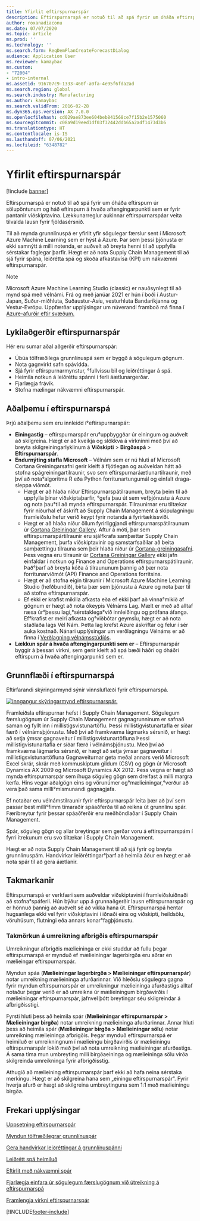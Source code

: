 ```yaml
---
title: Yfirlit eftirspurnarspár
description: Eftirspurnarspá er notuð til að spá fyrir um óháða eftirspurn úr sölupöntunum og háð eftirspurn á hvaða aftengingarpunkti sem er fyrir pantanir viðskiptavina. Lækkunarreglur aukinnar eftirspurnarspáar veita tilvalda lausn fyrir fjöldasérsnið.
author: roxanadiaconu
ms.date: 07/07/2020
ms.topic: article
ms.prod: ''
ms.technology: ''
ms.search.form: ReqDemPlanCreateForecastDialog
audience: Application User
ms.reviewer: kamaybac
ms.custom:
- "72004"
- intro-internal
ms.assetid: 916707c9-1333-460f-a0fa-4e95f6fda2ad
ms.search.region: global
ms.search.industry: Manufacturing
ms.author: kamaybac
ms.search.validFrom: 2016-02-28
ms.dyn365.ops.version: AX 7.0.0
ms.openlocfilehash: cd029ae873ee604beb841568ce7f15b2e1575060
ms.sourcegitcommit: c08a9d19eed1df03f32442ddb65a2adf1473d3b6
ms.translationtype: HT
ms.contentlocale: is-IS
ms.lasthandoff: 07/06/2021
ms.locfileid: "6348782"
---
```

# <a name="demand-forecasting-overview"></a>Yfirlit eftirspurnarspár

[!include [banner](../includes/banner.md)]

Eftirspurnarspá er notuð til að spá fyrir um óháða eftirspurn úr sölupöntunum og háð eftirspurn á hvaða aftengingarpunkti sem er fyrir pantanir viðskiptavina. Lækkunarreglur aukinnar eftirspurnarspáar veita tilvalda lausn fyrir fjöldasérsnið.

Til að mynda grunnlínuspá er yfirlit yfir sögulegar færslur sent í Microsoft Azure Machine Learning sem er hýst á Azure. Þar sem þessi þjónusta er ekki samnýtt á milli notenda, er auðvelt að breyta henni til að uppfylla sérstakar faglegar þarfir. Hægt er að nota Supply Chain Management til að sjá fyrir spána, leiðrétta spá og skoða afkastavísa (KPI) um nákvæmni eftirspurnarspár.

> [!NOTE]
> Microsoft Azure Machine Learning Studio (classic) er nauðsynlegt til að mynd spá með vélnámi. Frá og með janúar 2021 er hún í boði í Austur-Japan, Suður-miðhluta, Suðaustur-Asíu, vesturhluta Bandaríkjanna og Vestur-Evrópu. Uppfærðar upplýsingar um núverandi framboð má finna í [Azure-afurðir eftir svæðum.](https://azure.microsoft.com/global-infrastructure/services/?regions=all&products=machine-learning-studio)

## <a name="key-features-of-demand-forecasting"></a>Lykilaðgerðir eftirspurnarspár

Hér eru sumar aðal aðgerðir eftirspurnarspár:

- Úbúa tölfræðilega grunnlínuspá sem er byggð á sögulegum gögnum.
- Nota gagnvirkt safn spávídda.
- Sjá fyrir eftirspurnarmynstur, °fullvissu bil og leiðréttingar á spá.
- Heimila notkun á leiðréttu spánni í ferli áætlunargerðar.
- Fjarlægja frávik.
- Stofna mælingar nákvæmni eftirspurnarspár.

## <a name="major-themes-in-demand-forecasting"></a>Aðalþemu í eftirspurnarspá

Þrjú aðalþemu sem eru innleidd í°eftirspurnarspár:

- **Einingastig** – eftirspurnarspár eru°uppbyggðar úr einingum og auðvelt að skilgreina. Hægt er að kveikja og slökkva á virkninni með því að breyta skilgreiningarlyklinum á **Viðskipti** &gt; **Birgðaspá** &gt; **Eftirspurnarspár**.
- **Endurnýting stafla Microsoft** – Vélnám sem er nú hluti af Microsoft Cortana Greiningarsafni gerir kleift á fljótlegan og auðveldan hátt að stofna spágreiningartilraunir, svo sem eftirspurnaráætlunartilraunir, með því að nota°algoritma R eða Python forritunartungumál og einfalt draga-sleppa viðmót.
  - Hægt er að hlaða niður Eftirspurnarspátilraunum, breyta þeim til að uppfylla þínar viðskiptaþarfir, °gefa þau út sem vefþjónustu á Azure og nota þau°til að mynda eftirspurnarspár. Tilraunirnar eru tiltækar fyrir niðurhal ef áskrift að Supply Chain Management á skipulagningu framleiðslu hefur verið keypt fyrir notanda á fyrirtækissviði.
  - Hægt er að hlaða niður öllum fyrirliggjandi eftirspurnarspátilraunum úr [Cortana Greiningar Gallery](https://gallery.cortanaanalytics.com/). Aftur á móti, þar sem eftirspurnarspártilraunir eru sjálfkrafa samþættar Supply Chain Management, þurfa viðskiptavinir og samstarfsaðilar að beita samþættingu tilrauna sem þeir hlaða niður úr [Cortana-greiningasafni](https://gallery.cortanaanalytics.com/). Þess vegna eru tilraunir úr [Cortana Greiningar Gallery](https://gallery.cortanaanalytics.com/) ekki jafn einfaldar í notkun og Finance and Operations eftirspurnarspátilraunir. Það°þarf að breyta kóða á tilraununum þannig að þær nota forritunarviðmót (API) Finance and Operations forritsins.
  - Hægt er að stofna eigin tilraunir í Microsoft Azure Machine Learning Studio (hefðbundið), birta þær sem þjónustu á Azure og nota þær til að stofna eftirspurnarspár.
  - Ef ekki er krafist mikilla afkasta eða ef ekki þarf að vinna°mikið af gögnum er hægt að nota ókeypis Vélnáms Lag. Mælt er með að alltaf ræsa úr°þessu lagi,°sérstaklega°við innleiðingu og prófana áfanga. Ef°krafist er meiri afkasta og°viðbótar geymslu, hægt er að nota staðlaða lags Vél Nám. Þetta lag krefst Azure áskriftar og felur í sér auka kostnað. Nánari upplýsingar um verðlagningu Vélnáms er að finna í [Verðlagning vélnámsstúdíós](https://aka.ms/machine-learning-price-info).
- **Lækkun spár á hvaða aftengingarpunkti sem er** – Eftirspurnarspár byggir á þessari virkni, sem gerir kleift að spá bæði háðri og óháðri eftirspurn á hvaða aftengingarpunkti sem er.

## <a name="basic-flow-in-demand-forecasting"></a>Grunnflæði í eftirspurnarspá

Eftirfarandi skýringarmynd sýnir vinnsluflæði fyrir eftirspurnarspá.

[![inngangur skýringarmynd eftirspurnarspár.](./media/demand-forecasting-introduction.png)](./media/demand-forecasting-introduction.png)

Framleiðsla eftirspurnar hefst í Supply Chain Management. Sögulegum færslugögnum úr Supply Chain Management gagnagrunninum er safnað saman og fyllt inn í millistigsvistunartöflu. Þessi millistigvistunartafla er síðar færð í vélnámsþjónustu. Með því að framkvæma lágmarks sérsnið, er hægt að setja ýmsar gagnaveitur í millistigsvistunartöfluna Þessi millistigvistunartafla er síðar færð í vélnámsþjónustu. Með því að framkvæma lágmarks sérsnið, er hægt að setja ýmsar gagnaveitur í millistigsvistunartöfluna Gagnaveiturnar geta meðal annars verið Microsoft Excel skrár, skrár með kommuskiptum gildum (CSV) og gögn úr Microsoft Dynamics AX 2009 og Microsoft Dynamics AX 2012. Þess vegna er hægt að mynda eftirspurnarspár sem íhuga söguleg gögn sem dreifast á milli margra kerfa. Hins vegar aðalgögn eins og vörunúmer og°mælieiningar,°verður að vera það sama milli°mismunandi gagnagjafa.

Ef notaðar eru vélnámstilraunir fyrir eftirspurnarspár leita þær að því sem passar best milli°fimm tímaraðir spáaðferða til að reikna út grunnlínu spár. Færibreytur fyrir þessar spáaðferðir eru meðhöndlaðar í Supply Chain Management.

Spár, söguleg gögn og allar breytingar sem gerðar voru á eftirspurnarspám í fyrri ítrekunum eru svo tiltækar í Supply Chain Management.

Hægt er að nota Supply Chain Management til að sjá fyrir og breyta grunnlínuspám. Handvirkar leiðréttingar°þarf að heimila áður en hægt er að nota spár til að gera áætlanir.

## <a name="limitations"></a>Takmarkanir

Eftirspurnarspá er verkfæri sem auðveldar viðskiptavini í framleiðsluiðnaði að stofna°spáferli. Hún býður upp á grunnaðgerðir lausn eftirspurnarspár og er hönnuð þannig að auðvelt sé að víkka hana út. Eftirspurnarspá hentar hugsanlega ekki vel fyrir viðskiptavini í iðnaði eins og viðskipti, heildsölu, vöruhúsum, flutningi eða annars konar°fagþjónustu.

### <a name="demand-forecast-variant-conversion-limitation"></a>Takmörkun á umreikning afbrigðis eftirspurnarspár

Umreikningur afbrigðis mælieininga er ekki studdur að fullu þegar eftirspurnarspá er mynduð ef mælieiningar lagerbirgða eru aðrar en mælieingar eftirspurnarspár.

Myndun spáa (**Mælieiningar lagerbirgða > Mælieiningar eftirspurnarspár**) notar umreikning mælieininga afurðarinnar. Við hleðslu sögulegra gagna fyrir myndun eftirspurnarspár er umreikningur mælieininga afurðastigs alltaf notaður þegar verið er að umreikna úr mælieiningum birgðavirðis í mælieiningar eftirspurnarspár, jafnvel þótt breytingar séu skilgreindar á afbrigðisstigi.

Fyrsti hluti þess að heimila spár (**Mælieiningar eftirspurnarspár > Mælieiningar birgða**) notar umreikning mælieininga afurðarinnar. Annar hluti þess að heimila spár (**Mælieiningar birgða > Mælieiningar sölu**) notar umreikning mælieininga afbrigðis. Þegar mynduð eftirspurnarspá er heimiluð er umreikningnum í mælieingu birgðavirðis úr mælieiningu eftirspurnarspár lokið með því að nota umreikning mælieiningar afurðastigs. Á sama tíma mun umbreyting milli birgðaeininga og mælieininga sölu virða skilgreinda umreikninga fyrir afbrigðisstig.

Athugið að mælieining eftirspurnarspár þarf ekki að hafa neina sérstaka merkingu. Hægt er að skilgreina hana sem „einingu eftirspurnarspár“. Fyrir hverja afurð er hægt að skilgreina umbreytinguna sem 1:1 með mælieiningu birgða.

## <a name="additional-resources"></a>Frekari upplýsingar

[Uppsetning eftirspurnarspár](demand-forecasting-setup.md)

[Myndun tölfræðilegrar grunnlínuspár](generate-statistical-baseline-forecast.md)

[Gera handvirkar leiðréttingar á grunnlínuspánni](manual-adjustments-baseline-forecast.md)

[Leiðrétt spá heimiluð](authorize-adjusted-forecast.md)

[Eftirlit með nákvæmni spár](monitor-forecast-accuracy.md)

[Fjarlægja einfara úr sögulegum færslugögnum við útreikning á eftirspurnarspá](remove-historical-outliers-calculating-demand-forecast.md)

[Framlengja virkni eftirspurnarspár](https://www.youtube.com/watch?v=4OIKIXLiNjI&feature=youtu.be)


[!INCLUDE[footer-include](../../includes/footer-banner.md)]